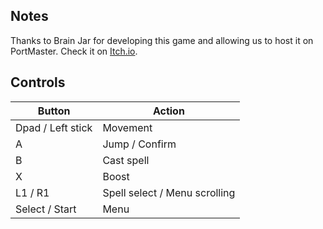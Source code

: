 ## Notes

Thanks to Brain Jar for developing this game and allowing us to host it on PortMaster. Check it on [Itch.io](https://brainjar.itch.io/caidens-quest). 

## Controls

| Button | Action |
|--|--| 
|Dpad / Left stick|Movement|
|A|Jump / Confirm|
|B|Cast spell|
|X|Boost|
|L1 / R1|Spell select / Menu scrolling|
|Select / Start|Menu|


